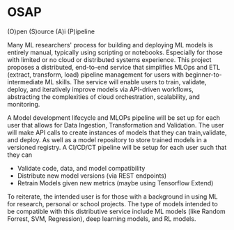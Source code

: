 # OSAP
(O)pen (S)ource (A)i (P)ipeline


Many ML researchers' process for building and deploying ML models is entirely manual, typically using scripting or notebooks. Especially for those with limited or no cloud or distributed systems experience. This project proposes a distributed, end-to-end service that simplifies MLOps and ETL (extract, transform, load) pipeline management for users with beginner-to-intermediate ML skills. The service will enable users to train, validate, deploy, and iteratively improve models via API-driven workflows, abstracting the complexities of cloud orchestration, scalability, and monitoring. 

A Model development lifecycle and MLOPs pipeline will be set up for each user that allows for Data Ingestion, Transformation and Validation.  The user will make API calls to create instances of models that they can train,validate, and deploy. As well as a model repository to store trained models in a versioned registry. A CI/CD/CT pipeline will be setup for each user such that they can 

* Validate code, data, and model compatibility
* Distribute new model versions (via REST endpoints)
* Retrain Models given new metrics (maybe using Tensorflow Extend)

To reiterate, the intended user is for those with a background in using ML for research, personal or school projects.  The type of models intended to be compatible with this distributive service include ML models (like Random Forrest, SVM, Regression), deep learning models, and RL models. 


